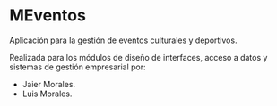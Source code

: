 # MEventos
Aplicación para la gestión de eventos culturales y deportivos.

Realizada para los módulos de diseño de interfaces, acceso a datos y sistemas de gestión empresarial por:

* Jaier Morales.
* Luis Morales.

